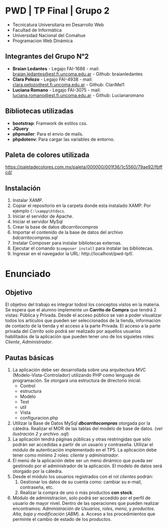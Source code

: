 # PWD | TP Final | Grupo 2
- Tecnicatura Universitaria en Desarrollo Web
- Facultad de Informática
- Universidad Nacional del Comahue
- Programacion Web Dinámica

## Integrantes del Grupo N°2
- **Braian Ledantes** - Legajo FAI-1686 - mail: braian.ledantes@est.fi.uncoma.edu.ar - Github: braianledantes
- **Clara Pelozo** - Legajo FAI-4938 - mail: clara.pelozo@est.fi.uncoma.edu.ar - Github: ClariMel1
- **Luciana Romano** - Legajo FAI-3075 - mail: luciana.romano@est.fi.uncoma.edu.ar - Github: Lucianaromano

## Bibliotecas utilizadas
- **bootstrap**: Framwork de estilos css.
- **JQuery**
- **phpmailer**: Para el envio de mails.
- **phpdotenv**: Para cargar las variables de entorno.

## Paleta de colores utilizada
https://paletadecolores.com.mx/paleta/000000/001f36/1c5560/79ae92/fbffcd/

## Instalación
1. Instalar XAMP.
2. Copiar el repositorio en la carpeta donde esta instalado XAMP. Por ejemplo `C:\xampp\htdocs`.
3. Iniciar el servidor de Apache.
4. Iniciar el servidor MySql
5. Crear la base de datos *dbcarritocompras*
6. Importar el contenido de la base de datos del archivo *bdcarritocompras.sql*
7. Instalar Composer para instalar bibliotecas externas.
8. Ejecutar el comando `$composer install` para instalar las bibliotecas.
9. Ingresar en el navegador la URL: http://localhost/pwd-tpf/.

# Enunciado
## Objetivo
El objetivo del trabajo es integrar todosl los conceptos vistos en la materia. Se espera que el alumno implemente un **Carrito de Compra** que tendrá 2 vistas: Pública y Privada.
Desde el acceso público se van a poder visualizar todos los artículos que pueden ser seleccionados de la tienda, información de contacto de la tienda y el acceso a la parte Privada.
El acceso a la parte privada del *Carrito* solo podrá ser realizado por aquellos usuarios habilitados de la aplicación que pueden tener uno de los siguietes roles: *Cliente*, *Administrador*.
## Pautas básicas
1. La aplicación debe ser desarrollada sobre una arquitectura MVC (Modelo-Vista-Controlador) utilizando PHP como lenguaje de programación. Se otorgará una estructura de directorio inicial.
    - Control
    - estructura
    - Modelo
    - Test
    - util
    - Vista
    - configuracion.php
2. Utilizar la Base de Datos MySql ***dbcarritocompras*** otorgada por la cátedra. Realizar el MOR de las tablas del modelo de base de datos. (*ver ilustración 2 y archivo .sql*)
3. La aplicación tendrá páginas públicas y otras restringidas que sólo podrán ser accedidas a partir de un usuario y contraseña. Utilizar el módulo de autenticación implementado en el TP5. La aplicación debe tener como mínimo 2 roles: *cliente* y *administrador*.
4. El menú de la aplicación debe ser un menú dinámico que pueda ser gestinodo por el administrador de la aplicación. El modelo de datos será otorgado por la cátedra.
5. Desde el módulo los usuarios registrados con el rol *clientes* podrán:
    1. Gestionar los datos de su cuenta como: cambiar su e-mail, contraseña, etc.
    2. Realizar la compra de uno o más productos **con stock**.
6. Módulo de administracion, solo podrá ser accedido por el perfil de usuario de mayor nivel. Dentro de las operaciones que pueden realizar encontramos: *Administración de Usuarios*, *roles*, *menú*, y *productos*. *Alta, baja y modificación* (*ABM*).
    a. Acceso a los procedimientos que perminte el cambio de estado de los *productos*.
